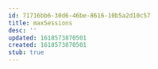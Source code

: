 ```yaml
---
id: 71716bb6-30d6-46be-8616-10b5a2d10c57
title: maxSessions
desc: ''
updated: 1618573870501
created: 1618573870501
stub: true
---
```


